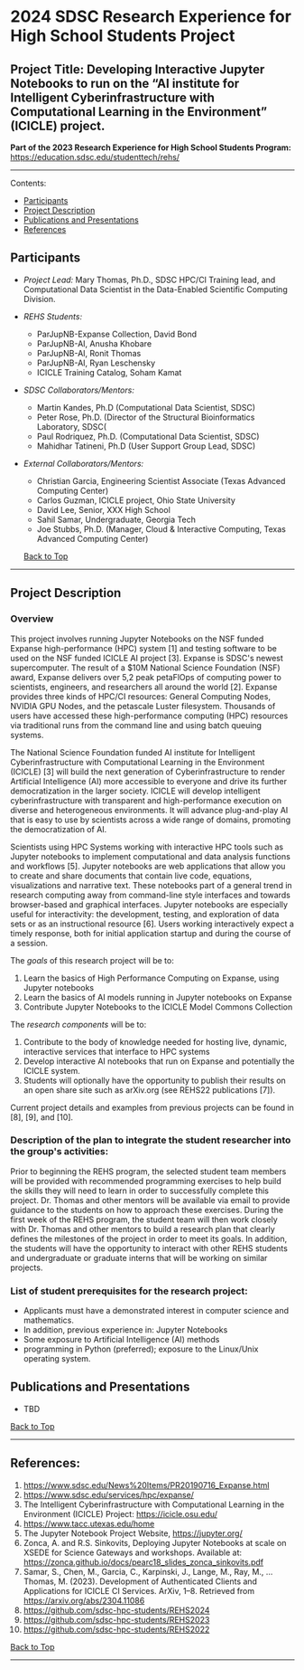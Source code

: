 # 2024 SDSC Research Experience for High School Students Project 
## Project Title: Developing Interactive Jupyter Notebooks to run on the “AI institute for Intelligent Cyberinfrastructure with Computational Learning in the Environment” (ICICLE) project.

**Part of the 2023 Research Experience for High School Students Program:**  https://education.sdsc.edu/studenttech/rehs/

<hr>

<a name="top">Contents:
* [Participants](#parts)
* [Project Description](#proj-desc)
* [Publications and Presentations](#pubs)
* [References](#refs)



## Participants  <a name="parts"></a>
* _Project Lead:_  Mary Thomas, Ph.D., SDSC HPC/CI Training lead, and Computational Data Scientist in the Data-Enabled Scientific Computing Division.
* _REHS Students:_
   * ParJupNB-Expanse Collection,	David	Bond
   * ParJupNB-AI, Anusha	Khobare
   * ParJupNB-AI, Ronit	Thomas
   * ParJupNB-AI, Ryan	Leschensky
   * ICICLE Training Catalog, Soham	Kamat
* _SDSC Collaborators/Mentors:_
   * Martin Kandes, Ph.D (Computational Data Scientist, SDSC)
   * Peter Rose, Ph.D. (Director of the Structural Bioinformatics Laboratory, SDSC(
   * Paul Rodriquez, Ph.D. (Computational Data Scientist, SDSC)
   * Mahidhar Tatineni, Ph.D (User Support Group Lead, SDSC)
* _External Collaborators/Mentors:_
   * Christian Garcia, Engineering Scientist Associate (Texas Advanced Computing Center)
   * Carlos Guzman, ICICLE project, Ohio State University
   * David Lee, Senior, XXX High School
   * Sahil Samar, Undergraduate, Georgia Tech
   * Joe Stubbs, Ph.D. (Manager, Cloud & Interactive Computing, Texas Advanced Computing Center)

  [Back to Top](#top)
<hr>

## Project Description  <a name="proj-desc"></a>
### Overview
This project involves running Jupyter Notebooks on the NSF funded Expanse high-performance (HPC) system [1] and testing software to be used on the NSF funded ICICLE AI project [3]. Expanse is SDSC's newest supercomputer. The result of a $10M National Science Foundation (NSF) award, Expanse delivers over 5,2 peak petaFlOps of computing power to scientists, engineers, and researchers all around the world [2]. Expanse provides three kinds of HPC/CI resources: General Computing Nodes, NVIDIA GPU Nodes, and the petascale Luster filesystem. Thousands of users have accessed these high-performance computing (HPC) resources via traditional runs from the command line and using batch queuing systems.

The National Science Foundation funded AI institute for Intelligent Cyberinfrastructure with Computational Learning in the Environment (ICICLE) [3] will build the next generation of Cyberinfrastructure to render Artificial Intelligence (AI) more accessible to everyone and drive its further democratization in the larger society. ICICLE will develop intelligent cyberinfrastructure with transparent and high-performance execution on diverse and heterogeneous environments. It will advance plug-and-play AI that is easy to use by scientists across a wide range of domains, promoting the democratization of AI.

Scientists using HPC Systems working with interactive HPC tools such as Jupyter notebooks to implement computational and data analysis functions and workflows [5]. Jupyter notebooks are web applications that allow you to create and share documents that contain live code, equations, visualizations and narrative text. These notebooks part of a general trend in research computing away from command-line style interfaces and towards browser-based and graphical interfaces. Jupyter notebooks are especially useful for interactivity: the development, testing, and exploration of data sets or as an instructional resource [6]. Users working interactively expect a timely response, both for initial application startup and during the course of a session.

The _goals_ of this research project will be to: 
1. Learn the basics of High Performance Computing on Expanse, using Jupyter notebooks
2. Learn the basics of AI models running in Jupyter notebooks on Expanse
3. Contribute Jupyter Notebooks to the ICICLE Model Commons Collection


The _research components_ will be to: 
1. Contribute to the body of knowledge needed for hosting live, dynamic, interactive services that interface to HPC systems
2. Develop interactive AI notebooks that run on Expanse and potentially the ICICLE system.
3. Students will optionally have the opportunity to publish their results on an open share site such as arXiv.org (see REHS22 publications [7]).

Current project details and examples from previous projects can be found in [8], [9], and [10].


### Description of the plan to integrate the student researcher into the group's activities: 
Prior to beginning the REHS program, the selected student team members will be provided with recommended programming exercises to help build the skills they will need to learn in order to successfully complete this project. Dr. Thomas and other mentors will be available via email to provide guidance to the students on how to approach these exercises. During the first week of the REHS program, the student team will then work closely with Dr. Thomas and other mentors to build a research plan that clearly defines the milestones of the project in order to meet its goals. In addition, the students will have the opportunity to interact with other REHS students and undergraduate or graduate interns that will be working on similar projects.


### List of student prerequisites for the research project: 
* Applicants must have a demonstrated interest in computer science and mathematics. 
* In addition, previous experience in: Jupyter Notebooks
* Some exposure to Artificial Intelligence (AI) methods
* programming in Python (preferred); exposure to the Linux/Unix operating system.


## Publications and Presentations  <a name="pubs"></a>
* TBD


[Back to Top](#top)
<hr>

## References:   <a name="refs"></a>
1.	https://www.sdsc.edu/News%20Items/PR20190716_Expanse.html
2.	https://www.sdsc.edu/services/hpc/expanse/
3.	The  Intelligent Cyberinfrastructure with Computational Learning in the Environment (ICICLE) Project:  https://icicle.osu.edu/ 
4.	https://www.tacc.utexas.edu/home 
5.	The Jupyter Notebook Project Website, https://jupyter.org/
6.	Zonca, A. and R.S. Sinkovits, Deploying Jupyter Notebooks at scale on XSEDE for Science Gateways and workshops. Available at: https://zonca.github.io/docs/pearc18_slides_zonca_sinkovits.pdf
7.	Samar, S., Chen, M., Garcia, C., Karpinski, J., Lange, M., Ray, M., … Thomas, M. (2023). Development of Authenticated Clients and Applications for ICICLE CI Services. ArXiv, 1–8. Retrieved from https://arxiv.org/abs/2304.11086
8.	https://github.com/sdsc-hpc-students/REHS2024
9.	https://github.com/sdsc-hpc-students/REHS2023
10.	https://github.com/sdsc-hpc-students/REHS2022


[Back to Top](#top)
<hr>
